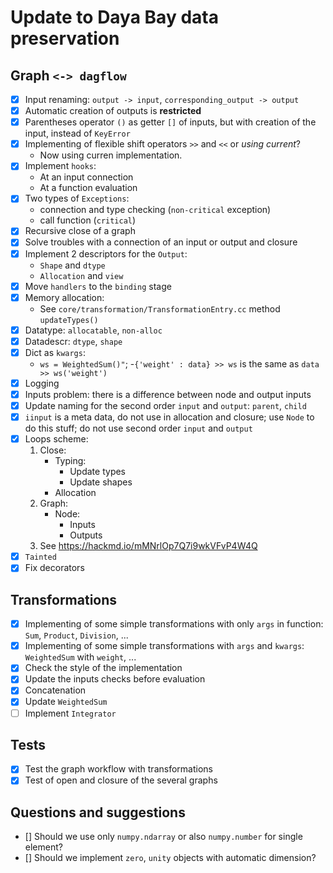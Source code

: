 # Update to Daya Bay data preservation

## Graph `<-> dagflow`

- [x] Input renaming: `output -> input`, `corresponding_output -> output`
- [x] Automatic creation of outputs is **restricted**
- [x] Parentheses operator `()` as getter `[]` of inputs, but with creation
of the input, instead of `KeyError`
- [x] Implementing of flexible shift operators `>>` and `<<` or *using current*?
  - Now using curren implementation.
- [x] Implement `hooks`:
  - At an input connection
  - At a function evaluation
- [x] Two types of `Exceptions`:
  - connection and type checking (`non-critical` exception)
  - call function (`critical`)
- [x] Recursive close of a graph
- [x] Solve troubles with a connection of an input or output and closure
- [x] Implement 2 descriptors for the `Output`:
  - `Shape` and `dtype`
  - `Allocation` and `view`
- [x] Move `handlers` to the `binding` stage
- [x] Memory allocation:
  - See `core/transformation/TransformationEntry.cc` method `updateTypes()`
- [x] Datatype: `allocatable`, `non-alloc`
- [x] Datadescr: `dtype`, `shape`
- [x] Dict as `kwargs`:
  - `ws = WeightedSum()"`;
  -`{'weight' : data} >> ws` is the same as `data >> ws('weight')`
- [x] Logging
- [x] Inputs problem: there is a difference between node and output inputs
- [x] Update naming for the second order `input` and `output`: `parent`, `child`
- [x] `iinput` is a meta data, do not use in allocation and closure;
use `Node` to do this stuff; do not use second order `input` and `output`
- [x] Loops scheme:
  1) Close:
      - Typing:
        - Update types
        - Update shapes
      - Allocation
  2) Graph:
      - Node:
        - Inputs
        - Outputs
  3) See <https://hackmd.io/mMNrlOp7Q7i9wkVFvP4W4Q>
- [x] `Tainted`
- [x] Fix decorators

## Transformations

- [x] Implementing of some simple transformations with only `args` in function:
`Sum`, `Product`, `Division`, ...
- [x] Implementing of some simple transformations with `args` and `kwargs`:
`WeightedSum` with `weight`, ...
- [x] Check the style of the implementation
- [x] Update the inputs checks before evaluation
- [x] Concatenation
- [x] Update `WeightedSum`
- [ ] Implement `Integrator`

## Tests

- [x] Test the graph workflow with transformations
- [x] Test of open and closure of the several graphs

## Questions and suggestions

- [] Should we use only `numpy.ndarray` or also `numpy.number` for single element?
- [] Should we implement `zero`, `unity` objects with automatic dimension?
